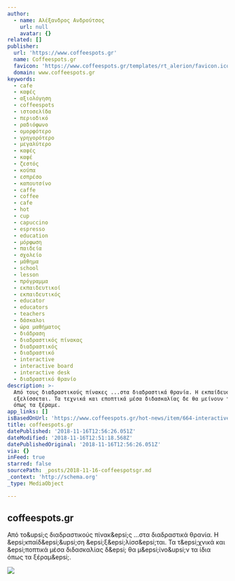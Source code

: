 ```yaml
---
author:
  - name: Αλέξανδρος Ανδρούτσος
    url: null
    avatar: {}
related: []
publisher:
  url: 'https://www.coffeespots.gr'
  name: Coffeespots.gr
  favicon: 'https://www.coffeespots.gr/templates/rt_alerion/favicon.ico'
  domain: www.coffeespots.gr
keywords:
  - cafe
  - καφές
  - αξιολόγηση
  - coffeespots
  - ιστοσελίδα
  - περιοδικό
  - ραδιόφωνο
  - ομορφότερο
  - γρηγορότερο
  - μεγαλύτερο
  - καφές
  - καφέ
  - ζεστός
  - κούπα
  - εσπρέσο
  - καπουτσίνο
  - caffe
  - coffee
  - cafe
  - hot
  - cup
  - capuccino
  - espresso
  - education
  - μόρφωση
  - παιδεία
  - σχολείο
  - μάθημα
  - school
  - lesson
  - πρόγραμμα
  - εκπαιδευτικοί
  - εκπαιδευτικός
  - educator
  - educators
  - teachers
  - δάσκαλοι
  - ώρα μαθήματος
  - διάδραση
  - διαδραστικός πίνακας
  - διαδραστικός
  - διαδραστικό
  - interactive
  - interactive board
  - interactive desk
  - διαδραστικό θρανίο
description: >-
  Από τους διαδραστικούς πίνακες ...στα διαδραστικά θρανία. H εκπαίδευση
  εξελίσσεται. Τα τεχνικά και εποπτικά μέσα διδασκαλίας δε θα μείνουν τα ίδια
  όπως τα ξέραμε.
app_links: []
isBasedOnUrl: 'https://www.coffeespots.gr/hot-news/item/664-interactive-desks'
title: coffeespots.gr
datePublished: '2018-11-16T12:56:26.051Z'
dateModified: '2018-11-16T12:51:18.568Z'
datePublishedOriginal: '2018-11-16T12:56:26.051Z'
via: {}
inFeed: true
starred: false
sourcePath: _posts/2018-11-16-coffeespotsgr.md
_context: 'http://schema.org'
_type: MediaObject

---
```

<article style=""><h1>coffeespots.gr</h1><p>Από το&amp;upsi;ς διαδραστικούς πίνακ&amp;epsi;ς ...στα διαδραστικά θρανία. H &amp;epsi;κπαίδ&amp;epsi;&amp;upsi;ση &amp;epsi;ξ&amp;epsi;λίσσ&amp;epsi;ται. Τα τ&amp;epsi;χνικά και &amp;epsi;ποπτικά μέσα διδασκαλίας δ&amp;epsi; θα μ&amp;epsi;ίνο&amp;upsi;ν τα ίδια όπως τα ξέραμ&amp;epsi;.</p><img src="https://www.coffeespots.gr/media/k2/items/cache/5003d452a8da016f3ed02a6385cf54e8_XL.jpg" /></article>